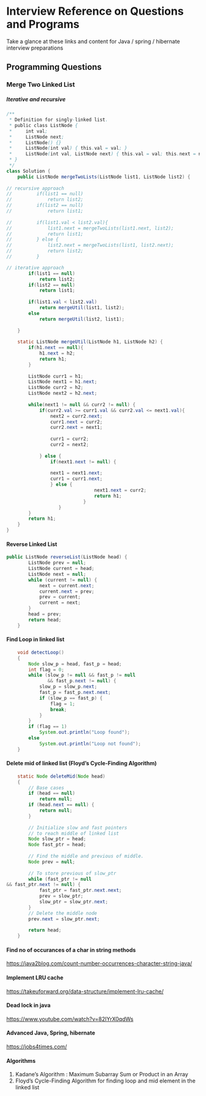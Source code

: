 # Interview Reference on Questions and Programs
Take a glance at these links and content for Java / spring / hibernate interview preparations


## Programming Questions

### Merge Two Linked List

##### Iterative and recursive

```java
/**
 * Definition for singly-linked list.
 * public class ListNode {
 *     int val;
 *     ListNode next;
 *     ListNode() {}
 *     ListNode(int val) { this.val = val; }
 *     ListNode(int val, ListNode next) { this.val = val; this.next = next; }
 * }
 */
class Solution {
    public ListNode mergeTwoLists(ListNode list1, ListNode list2) {
        
// recursive approach
//         if(list1 == null)
//             return list2;
//         if(list2 == null)
//             return list1;
        
//         if(list1.val < list2.val){
//             list1.next = mergeTwoLists(list1.next, list2);
//             return list1;
//         } else {
//             list2.next = mergeTwoLists(list1, list2.next);
//             return list2;
//         }

// iterative approach
        if(list1 == null)
            return list2;
        if(list2 == null)
            return list1;
        
        if(list1.val < list2.val)
            return mergeUtil(list1, list2);
        else 
            return mergeUtil(list2, list1);
        
    }
    
    static ListNode mergeUtil(ListNode h1, ListNode h2) {
        if(h1.next == null){
            h1.next = h2;
            return h1;
        }
        
        ListNode curr1 = h1;
        ListNode next1 = h1.next;
        ListNode curr2 = h2;
        ListNode next2 = h2.next;
        
        while(next1 != null && curr2 != null) {
            if(curr2.val >= curr1.val && curr2.val <= next1.val){
                next2 = curr2.next;
                curr1.next = curr2;
                curr2.next = next1;
                
                curr1 = curr2;
                curr2 = next2;
                
            } else {
                if(next1.next != null) {
                
                next1 = next1.next;
                curr1 = curr1.next;
                } else {
                                next1.next = curr2;
                                return h1;
                            }
                   }
        }
        return h1;
    }
}
```


#### Reverse Linked List

```java
public ListNode reverseList(ListNode head) {
        ListNode prev = null;
        ListNode current = head;
        ListNode next = null;
        while (current != null) {
            next = current.next;
            current.next = prev;
            prev = current;
            current = next;
        }
        head = prev;
        return head;
    }
```
	
#### Find Loop in linked list

```java
	void detectLoop()
    {
        Node slow_p = head, fast_p = head;
        int flag = 0;
        while (slow_p != null && fast_p != null
               && fast_p.next != null) {
            slow_p = slow_p.next;
            fast_p = fast_p.next.next;
            if (slow_p == fast_p) {
                flag = 1;
                break;
            }
        }
        if (flag == 1)
            System.out.println("Loop found");
        else
            System.out.println("Loop not found");
    }
```

	
#### Delete mid of linked list (Floyd’s Cycle-Finding Algorithm)

```java
	static Node deleteMid(Node head)
    {
        // Base cases
        if (head == null)
            return null;
        if (head.next == null) {
            return null;
        }
 
        // Initialize slow and fast pointers
        // to reach middle of linked list
        Node slow_ptr = head;
        Node fast_ptr = head;
 
        // Find the middle and previous of middle.
        Node prev = null;
 
        // To store previous of slow_ptr
        while (fast_ptr != null
&& fast_ptr.next != null) {
            fast_ptr = fast_ptr.next.next;
            prev = slow_ptr;
            slow_ptr = slow_ptr.next;
        }
        // Delete the middle node
        prev.next = slow_ptr.next;
 
        return head;
    }
```

#### Find no of occurances of a char in string methods
https://java2blog.com/count-number-occurrences-character-string-java/

#### Implement LRU cache
https://takeuforward.org/data-structure/implement-lru-cache/

#### Dead lock in java
https://www.youtube.com/watch?v=82IYrX0qdWs

#### Advanced Java, Spring, hibernate
https://jobs4times.com/

#### Algorithms

1. Kadane’s Algorithm : Maximum Subarray Sum or Product in an Array
2. Floyd’s Cycle-Finding Algorithm for finding loop and mid element in the linked list
